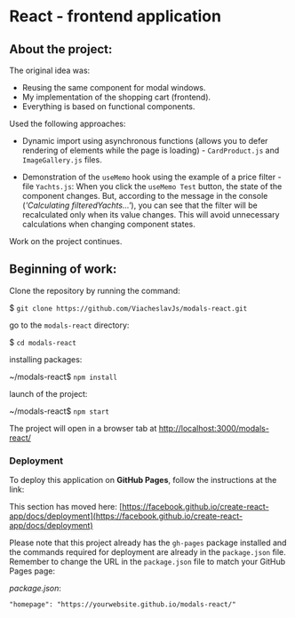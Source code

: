 # React - frontend application

## About the project:

The original idea was:

 - Reusing the same component for modal windows.
 - My implementation of the shopping cart (frontend).
 - Everything is based on functional components.

Used the following approaches:

 - Dynamic import using asynchronous functions 
 (allows you to defer rendering of elements while the page is loading) - 
 `CardProduct.js` and `ImageGallery.js` files. 
 
 - Demonstration of the `useMemo` hook using the example of a price filter - file `Yachts.js`:
 When you click the `useMemo Test` button, the state of the component changes. 
 But, according to the message in the console (*'Calculating filteredYachts...'*), 
 you can see that the filter will be recalculated only when its value changes. 
 This will avoid unnecessary calculations when changing component states.

Work on the project continues.


## Beginning of work: 

Clone the repository by running the command:
 
 $ `git clone https://github.com/ViacheslavJs/modals-react.git`

go to the `modals-react` directory:

 $ `cd modals-react`

installing packages:
 
 ~/modals-react$ `npm install`

launch of the project:

 ~/modals-react$ `npm start`
 
The project will open in a browser tab at [http://localhost:3000/modals-react/](http://localhost:3000/modals-react/)
 
### Deployment

To deploy this application on **GitHub Pages**, follow the instructions at the link:

This section has moved here: [https://facebook.github.io/create-react-app/docs/deployment](https://facebook.github.io/create-react-app/docs/deployment)
 
Please note that this project already has the `gh-pages` package installed and the commands required 
for deployment are already in the `package.json` file. 
Remember to change the URL in the `package.json` file to match your GitHub Pages page:

 *package.json*:
 
 `"homepage": "https://yourwebsite.github.io/modals-react/"`

 
 
 
